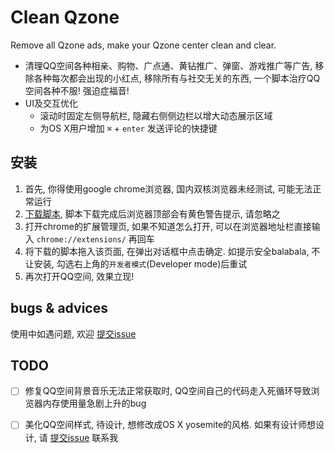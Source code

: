 # Clean Qzone

Remove all Qzone ads, make your Qzone center clean and clear.

* 清理QQ空间各种相亲、购物、广点通、黄钻推广、弹窗、游戏推广等广告, 移除各种每次都会出现的小红点, 移除所有与社交无关的东西, 一个脚本治疗QQ空间各种不服! 强迫症福音!
* UI及交互优化
  * 滚动时固定左侧导航栏, 隐藏右侧侧边栏以增大动态展示区域
  * 为OS X用户增加 `⌘` + `enter` 发送评论的快捷键


## 安装
1. 首先, 你得使用google chrome浏览器, 国内双核浏览器未经测试, 可能无法正常运行
2. [下载脚本](https://raw.githubusercontent.com/evecalm/clean-qzone/master/dist/clean-qzone.user.js), 脚本下载完成后浏览器顶部会有黄色警告提示, 请忽略之
3. 打开chrome的扩展管理页, 如果不知道怎么打开, 可以在浏览器地址栏直接输入 `chrome://extensions/` 再回车
4. 将下载的脚本拖入该页面, 在弹出对话框中点击确定. 如提示安全balabala, 不让安装, 勾选右上角的`开发者模式`(Developer mode)后重试
5. 再次打开QQ空间, 效果立现!


## bugs & advices
使用中如遇问题, 欢迎 [提交issue](https://github.com/evecalm/clean-qzone/issues/new)

## TODO
* [ ] 修复QQ空间背景音乐无法正常获取时, QQ空间自己的代码走入死循环导致浏览器内存使用量急剧上升的bug
* [ ] 美化QQ空间样式, 待设计, 想修改成OS X yosemite的风格. 如果有设计师想设计, 请 [提交issue](https://github.com/evecalm/clean-qzone/issues/new) 联系我

